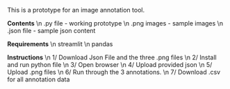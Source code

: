 This is a prototype for an image annotation tool. 

**Contents**
\n .py file - working prototype
\n .png images - sample images
\n .json file - sample json content

**Requirements**
\n streamlit
\n pandas

**Instructions**
\n 1/ Download Json File and the three .png files
\n 2/ Install and run python file
\n 3/ Open browser
\n 4/ Upload provided json
\n 5/ Upload .png files
\n 6/ Run through the 3 annotations.
\n 7/ Download .csv for all annotation data
